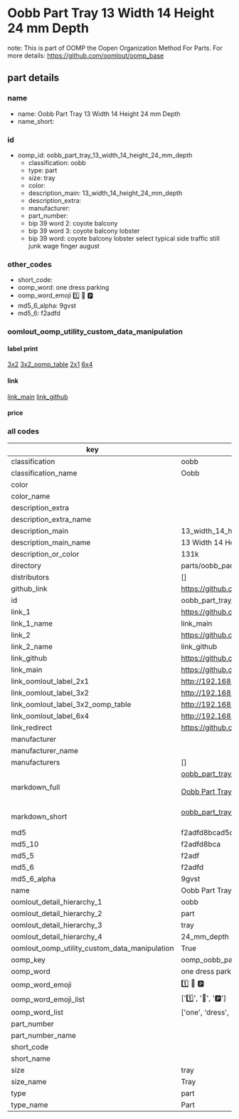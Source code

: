 # Oobb Part Tray 13 Width 14 Height 24 mm Depth  

note: This is part of OOMP the Oopen Organization Method For Parts. For more details: https://github.com/oomlout/oomp_base

##  part details
  







### name
* name: Oobb Part Tray 13 Width 14 Height 24 mm Depth
* name_short: 
### id
* oomp_id: oobb_part_tray_13_width_14_height_24_mm_depth
  * classification: oobb
  * type: part
  * size: tray
  * color: 
  * description_main: 13_width_14_height_24_mm_depth
  * description_extra: 
  * manufacturer: 
  * part_number: 
  * bip 39 word 2: coyote balcony
  * bip 39 word 3: coyote balcony lobster
  * bip 39 word: coyote balcony lobster select typical side traffic still junk wage finger august

### other_codes
* short_code: 
* oomp_word: one dress parking
* oomp_word_emoji :one: :dress: :parking:
* md5_6_alpha: 9gvst
* md5_6: f2adfd






### oomlout_oomp_utility_custom_data_manipulation
#### label print
[3x2](http://192.168.1.245:1112/?label=oomp%209gvst)
[3x2_oomp_table](http://192.168.1.108:1112/?label=oomp%209gvst)
[2x1](http://192.168.1.242:1112/?label=oomp%209gvst)
[6x4](http://192.168.1.55:1112/?label=oomp%209gvst)    

#### link

[link_main](https://github.com/oomlout/oomlout_oomp_version_1_messy/tree/main/parts/oobb_part_tray_13_width_14_height_24_mm_depth) [link_github](https://github.com/oomlout/oomlout_oomp_version_1_messy/tree/main/parts/oobb_part_tray_13_width_14_height_24_mm_depth)                             

#### price







### all codes 
| key | value |  
| --- | --- |  
| classification | oobb |  
| classification_name | Oobb |  
| color |  |  
| color_name |  |  
| description_extra |  |  
| description_extra_name |  |  
| description_main | 13_width_14_height_24_mm_depth |  
| description_main_name | 13 Width 14 Height 24 mm Depth |  
| description_or_color | 131k |  
| directory | parts/oobb_part_tray_13_width_14_height_24_mm_depth |  
| distributors | [] |  
| github_link | https://github.com/oomlout/oomlout_oomp_part_src/tree/main/parts/oobb_part_tray_13_width_14_height_24_mm_depth |  
| id | oobb_part_tray_13_width_14_height_24_mm_depth |  
| link_1 | https://github.com/oomlout/oomlout_oomp_version_1_messy/tree/main/parts/oobb_part_tray_13_width_14_height_24_mm_depth |  
| link_1_name | link_main |  
| link_2 | https://github.com/oomlout/oomlout_oomp_version_1_messy/tree/main/parts/oobb_part_tray_13_width_14_height_24_mm_depth |  
| link_2_name | link_github |  
| link_github | https://github.com/oomlout/oomlout_oomp_version_1_messy/tree/main/parts/oobb_part_tray_13_width_14_height_24_mm_depth |  
| link_main | https://github.com/oomlout/oomlout_oomp_version_1_messy/tree/main/parts/oobb_part_tray_13_width_14_height_24_mm_depth |  
| link_oomlout_label_2x1 | http://192.168.1.242:1112/?label=oomp%209gvst |  
| link_oomlout_label_3x2 | http://192.168.1.245:1112/?label=oomp%209gvst |  
| link_oomlout_label_3x2_oomp_table | http://192.168.1.108:1112/?label=oomp%209gvst |  
| link_oomlout_label_6x4 | http://192.168.1.55:1112/?label=oomp%209gvst |  
| link_redirect | https://github.com/oomlout/oomlout_oomp_version_1_messy/tree/main/parts/oobb_part_tray_13_width_14_height_24_mm_depth |  
| manufacturer |  |  
| manufacturer_name |  |  
| manufacturers | [] |  
| markdown_full | [oobb_part_tray_13_width_14_height_24_mm_depth](none)<br>[](none)<br>[Oobb Part Tray 13 Width 14 Height 24 Mm Depth](none)<br><br> |  
| markdown_short | [oobb_part_tray_13_width_14_height_24_mm_depth](none)<br><br> |  
| md5 | f2adfd8bcad5dcdb1ff5fc350644718d |  
| md5_10 | f2adfd8bca |  
| md5_5 | f2adf |  
| md5_6 | f2adfd |  
| md5_6_alpha | 9gvst |  
| name | Oobb Part Tray 13 Width 14 Height 24 mm Depth |  
| oomlout_detail_hierarchy_1 | oobb |  
| oomlout_detail_hierarchy_2 | part |  
| oomlout_detail_hierarchy_3 | tray |  
| oomlout_detail_hierarchy_4 | 24_mm_depth |  
| oomlout_oomp_utility_custom_data_manipulation | True |  
| oomp_key | oomp_oobb_part_tray_13_width_14_height_24_mm_depth |  
| oomp_word | one dress parking |  
| oomp_word_emoji | :one: :dress: :parking: |  
| oomp_word_emoji_list | [':one:', ':dress:', ':parking:'] |  
| oomp_word_list | ['one', 'dress', 'parking'] |  
| part_number |  |  
| part_number_name |  |  
| short_code |  |  
| short_name |  |  
| size | tray |  
| size_name | Tray |  
| type | part |  
| type_name | Part |  
